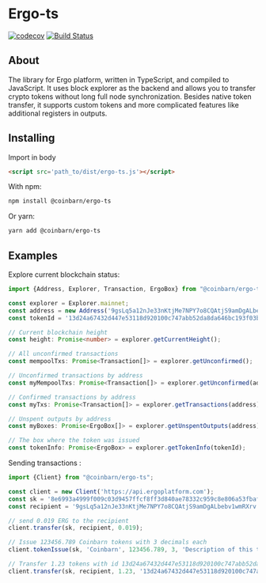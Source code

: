 # Ergo-ts

[![codecov](https://codecov.io/gh/coinbarn/ergo-ts/branch/master/graph/badge.svg)](https://codecov.io/gh/coinbarn/ergo-ts)
[![Build Status](https://travis-ci.org/coinbarn/ergo-ts.svg?branch=master)](https://travis-ci.org/coinbarn/ergo-ts)

## About

The library for Ergo platform, written in TypeScript, and compiled to JavaScript.
It uses block explorer as the backend and allows you to transfer crypto tokens without long full node synchronization. Besides native token transfer, it supports custom tokens and more complicated features like additional registers in outputs.

## Installing

Import in body

```html
<script src='path_to/dist/ergo-ts.js'></script> 
```

With npm:

```sh
npm install @coinbarn/ergo-ts
```

Or yarn:
```sh
yarn add @coinbarn/ergo-ts
```

## Examples


Explore current blockchain status:

```typescript
import {Address, Explorer, Transaction, ErgoBox} from "@coinbarn/ergo-ts";

const explorer = Explorer.mainnet;
const address = new Address('9gsLq5a12nJe33nKtjMe7NPY7o8CQAtjS9amDgALbebv1wmRXrv');
const tokenId = '13d24a67432d447e53118d920100c747abb52da8da646bc193f03b47b64a8ac5';

// Current blockchain height
const height: Promise<number> = explorer.getCurrentHeight();

// All unconfirmed transactions
const mempoolTxs: Promise<Transaction[]> = explorer.getUnconfirmed();

// Unconfirmed transactions by address
const myMempoolTxs: Promise<Transaction[]> = explorer.getUnconfirmed(address);

// Confirmed transactions by address
const myTxs: Promise<Transaction[]> = explorer.getTransactions(address);

// Unspent outputs by address
const myBoxes: Promise<ErgoBox[]> = explorer.getUnspentOutputs(address);

// The box where the token was issued
const tokenInfo: Promise<ErgoBox> = explorer.getTokenInfo(tokenId);

```


Sending transactions :

```typescript
import {Client} from "@coinbarn/ergo-ts";

const client = new Client('https://api.ergoplatform.com');
const sk = '8e6993a4999f009c03d9457ffcf8ff3d840ae78332c959c8e806a53fbafbbee1';
const recipient = '9gsLq5a12nJe33nKtjMe7NPY7o8CQAtjS9amDgALbebv1wmRXrv';

// send 0.019 ERG to the recipient
client.transfer(sk, recipient, 0.019);

// Issue 123456.789 Coinbarn tokens with 3 decimals each
client.tokenIssue(sk, 'Coinbarn', 123456.789, 3, 'Description of this token');

// Transfer 1.23 tokens with id 13d24a67432d447e53118d920100c747abb52da8da646bc193f03b47b64a8ac5 to the recipient
client.transfer(sk, recipient, 1.23, '13d24a67432d447e53118d920100c747abb52da8da646bc193f03b47b64a8ac5');
```

